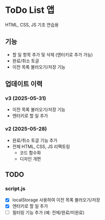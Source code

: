 # ToDo List 앱

HTML, CSS, JS 기초 연습용

## 기능

- 할 일 항목 추가 및 삭제 (엔터키로 추가 가능)
- 완료/취소 토글
- 이전 목록 불러오기/저장 기능

## 업데이트 이력

### v3 (2025-05-31)

- 이전 목록 불러오기/저장 기능
- 엔터키로 할 일 추가

### v2 (2025-05-28)

- 완료/취소 토글 기능 추가
- 전체 HTML, CSS, JS 리팩토링
  - 코드 함수화
  - 디자인 개편

## TODO

### script.js

- [x] localStorage 사용하여 이전 목록 불러오기/저장
- [x] 엔터키로 할 일 추가
- [ ] 필터링 기능 추가 (예: 전체/완료/미완료)
